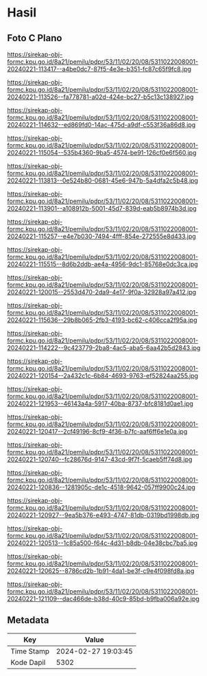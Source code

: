 # Hasil

## Foto C Plano

https://sirekap-obj-formc.kpu.go.id/8a21/pemilu/pdpr/53/11/02/20/08/5311022008001-20240221-113417--a4be0dc7-87f5-4e3e-b351-fc87c65f9fc8.jpg

https://sirekap-obj-formc.kpu.go.id/8a21/pemilu/pdpr/53/11/02/20/08/5311022008001-20240221-113526--fa778781-a02d-424e-bc27-b5c13c138927.jpg

https://sirekap-obj-formc.kpu.go.id/8a21/pemilu/pdpr/53/11/02/20/08/5311022008001-20240221-114632--ed869fd0-14ac-475d-a9df-c553f36a86d8.jpg

https://sirekap-obj-formc.kpu.go.id/8a21/pemilu/pdpr/53/11/02/20/08/5311022008001-20240221-115054--535b4360-9ba5-4574-be91-126cf0e6f560.jpg

https://sirekap-obj-formc.kpu.go.id/8a21/pemilu/pdpr/53/11/02/20/08/5311022008001-20240221-113813--0e524b80-0681-45e6-947b-5a4dfa2c5b48.jpg

https://sirekap-obj-formc.kpu.go.id/8a21/pemilu/pdpr/53/11/02/20/08/5311022008001-20240221-113901--a108912b-5001-45d7-839d-eab5b8974b3d.jpg

https://sirekap-obj-formc.kpu.go.id/8a21/pemilu/pdpr/53/11/02/20/08/5311022008001-20240221-115257--e4e7b030-7494-4fff-854e-272555e8d433.jpg

https://sirekap-obj-formc.kpu.go.id/8a21/pemilu/pdpr/53/11/02/20/08/5311022008001-20240221-115515--8d6b2ddb-ae4a-4956-9dc1-85768e0dc3ca.jpg

https://sirekap-obj-formc.kpu.go.id/8a21/pemilu/pdpr/53/11/02/20/08/5311022008001-20240221-120015--2553d470-2da9-4e17-9f0a-32928a97a412.jpg

https://sirekap-obj-formc.kpu.go.id/8a21/pemilu/pdpr/53/11/02/20/08/5311022008001-20240221-115636--29b8b065-2fb3-4193-bc62-c406cca2f95a.jpg

https://sirekap-obj-formc.kpu.go.id/8a21/pemilu/pdpr/53/11/02/20/08/5311022008001-20240221-114222--9c423779-2ba8-4ac5-aba5-6aa42b5d2843.jpg

https://sirekap-obj-formc.kpu.go.id/8a21/pemilu/pdpr/53/11/02/20/08/5311022008001-20240221-120154--2a432c1c-6b84-4693-9763-ef52824aa255.jpg

https://sirekap-obj-formc.kpu.go.id/8a21/pemilu/pdpr/53/11/02/20/08/5311022008001-20240221-121953--46143a4a-5917-40ba-8737-bfc8181d0ae1.jpg

https://sirekap-obj-formc.kpu.go.id/8a21/pemilu/pdpr/53/11/02/20/08/5311022008001-20240221-120417--2cf49196-8cf9-4f36-b7fc-aaf6ff6e1e0a.jpg

https://sirekap-obj-formc.kpu.go.id/8a21/pemilu/pdpr/53/11/02/20/08/5311022008001-20240221-120740--fc28676d-9147-43cd-9f7f-5caeb5ff74d8.jpg

https://sirekap-obj-formc.kpu.go.id/8a21/pemilu/pdpr/53/11/02/20/08/5311022008001-20240221-120836--1281905c-de1c-4518-9642-057ff9900c24.jpg

https://sirekap-obj-formc.kpu.go.id/8a21/pemilu/pdpr/53/11/02/20/08/5311022008001-20240221-120927--9ea5b376-e493-4747-81db-0319bd1998db.jpg

https://sirekap-obj-formc.kpu.go.id/8a21/pemilu/pdpr/53/11/02/20/08/5311022008001-20240221-120513--1c85a500-f64c-4d31-b8db-04e38cbc7ba5.jpg

https://sirekap-obj-formc.kpu.go.id/8a21/pemilu/pdpr/53/11/02/20/08/5311022008001-20240221-120625--8786cd2b-1b91-4da1-be3f-c9e4f098fd8a.jpg

https://sirekap-obj-formc.kpu.go.id/8a21/pemilu/pdpr/53/11/02/20/08/5311022008001-20240221-121109--dac466de-b38d-40c9-85bd-b9fba006a92e.jpg


## Metadata

| Key        | Value               |
| ---------- | ------------------- |
| Time Stamp | 2024-02-27 19:03:45 |
| Kode Dapil | 5302                |



